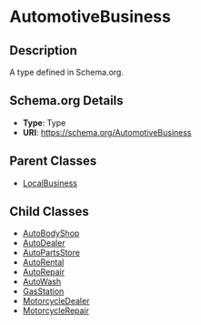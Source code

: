 # AutomotiveBusiness

## Description
A type defined in Schema.org.

## Schema.org Details
- **Type**: Type
- **URI**: https://schema.org/AutomotiveBusiness

## Parent Classes
- [LocalBusiness](../LocalBusiness.md)

## Child Classes
- [AutoBodyShop](AutoBodyShop/AutoBodyShop.md)
- [AutoDealer](AutoDealer/AutoDealer.md)
- [AutoPartsStore](AutoPartsStore/AutoPartsStore.md)
- [AutoRental](AutoRental/AutoRental.md)
- [AutoRepair](AutoRepair/AutoRepair.md)
- [AutoWash](AutoWash/AutoWash.md)
- [GasStation](GasStation/GasStation.md)
- [MotorcycleDealer](MotorcycleDealer/MotorcycleDealer.md)
- [MotorcycleRepair](MotorcycleRepair/MotorcycleRepair.md)

